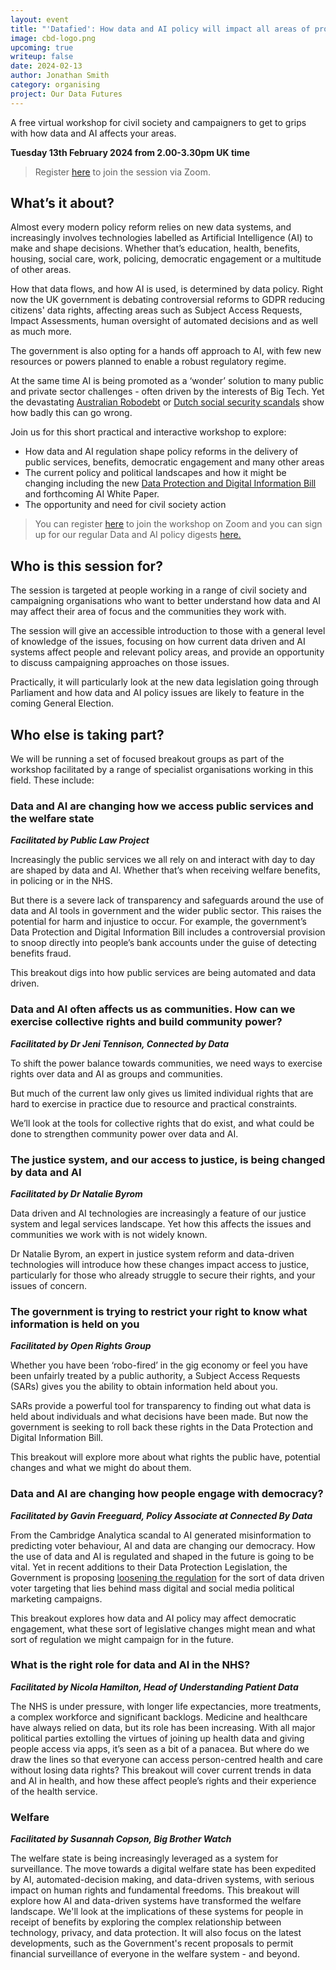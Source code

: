 ```yaml
---
layout: event
title: "'Datafied': How data and AI policy will impact all areas of progressive action, and what civil society can do about it"
image: cbd-logo.png
upcoming: true
writeup: false
date: 2024-02-13
author: Jonathan Smith
category: organising
project: Our Data Futures
---
```


A free virtual workshop for civil society and campaigners to get to grips with how data and AI affects your areas.

<!--more-->

**Tuesday 13th February 2024 from 2.00-3.30pm UK time**

> Register [here](https://us06web.zoom.us/meeting/register/tZYpcuqorTspGdGgHIoSMVgXgomliwXiuFLQ) to join the session via Zoom. 

## What’s it about?

Almost every modern policy reform relies on new data systems, and increasingly involves technologies labelled as Artificial Intelligence (AI) to make and shape decisions. Whether that’s education, health, benefits, housing, social care, work, policing, democratic engagement or a multitude of other areas.

How that data flows, and how AI is used, is determined by data policy. Right now the UK government is debating controversial reforms to GDPR reducing citizens' data rights, affecting areas such as Subject Access Requests, Impact Assessments, human oversight of automated decisions and as well as much more.

The government is also opting for a hands off approach to AI, with few new resources or powers planned to enable a robust regulatory regime.

At the same time AI is being promoted as a ‘wonder’ solution to many public and private sector challenges - often driven by the interests of Big Tech. Yet the devastating [Australian Robodebt](https://en.wikipedia.org/wiki/Robodebt_scheme) or [Dutch social security scandals](https://en.wikipedia.org/wiki/Dutch_childcare_benefits_scandal) show how badly this can go wrong.

Join us for this short practical and interactive workshop to explore:
* How data and AI regulation shape policy reforms in the delivery of public services, benefits, democratic engagement and many other areas
* The current policy and political landscapes and how it might be changing including the new [Data Protection and Digital Information Bill](https://connectedbydata.org/resources/dpdib-resources) and forthcoming AI White Paper.
* The opportunity and need for civil society action

> You can register [here](https://us06web.zoom.us/meeting/register/tZYpcuqorTspGdGgHIoSMVgXgomliwXiuFLQ) to join the workshop on Zoom and you can sign up for our regular Data and AI policy digests [here.](https://connectedbydata.us21.list-manage.com/subscribe?u=7c03d6a429375c9cc2eef194f&id=3c200de804)

## Who is this session for?
The session is targeted at people working in a range of civil society and campaigning organisations who want to better understand how data and AI may affect their area of focus and the communities they work with.

The session will give an accessible introduction to those with a general level of knowledge of the issues, focusing on how current data driven and AI systems affect people and relevant policy areas, and provide an opportunity to discuss campaigning approaches on those issues.

Practically, it will particularly look at the new data legislation going through Parliament and how data and AI policy  issues are likely to feature in the coming General Election.

## Who else is taking part?
We will  be running a set of focused breakout groups as part of the workshop facilitated by a range of specialist organisations working in this field. These include:

### Data and AI are changing how we access public services and the welfare state
**_Facilitated by Public Law Project_**

Increasingly the public services we all rely on and interact with day to day are shaped by data and AI. Whether that’s when receiving welfare benefits, in policing or in the NHS. 

But there is a severe lack of transparency and safeguards around the use of data and AI tools in government and the wider public sector. This raises the potential for harm and injustice to occur. For example, the government’s Data Protection and Digital Information Bill includes a controversial provision to snoop directly into people’s bank accounts under the guise of detecting benefits fraud. 

This breakout digs into how public services are being automated and data driven. 

### Data and AI often affects us as communities. How can we exercise collective rights and build community power?
**_Facilitated by Dr Jeni Tennison, Connected by Data_**

To shift the power balance towards communities, we need ways to exercise rights over data and AI as groups and communities.

But much of the current law only gives us limited individual rights that are hard to exercise in practice due to resource and practical constraints. 

We’ll look at the tools for collective rights that do exist, and what could be done to strengthen community power over data and AI. 

### The justice system, and our access to justice, is being changed by data and AI
**_Facilitated by Dr Natalie Byrom_**

Data driven and AI technologies are increasingly a feature of our justice system and legal services landscape. Yet how this affects the issues and communities we work with is not widely known.

Dr Natalie Byrom, an expert in justice system reform and data-driven technologies will introduce how these changes impact access to justice, particularly for those who already struggle to secure their rights, and your issues of concern.

### The government is trying to restrict your right to know what information is held on you
**_Facilitated by Open Rights Group_**

Whether you have been ‘robo-fired’ in the gig economy or feel you have been unfairly treated by a public authority, a Subject Access Requests (SARs) gives you the ability to obtain information held about you. 

SARs provide a powerful tool for transparency to finding out what data is held about individuals and what decisions have been made. But now the government is seeking to roll back these rights in the Data Protection and Digital Information Bill.

This breakout will explore more about what rights the public have, potential changes and what we might do about them.	

### Data and AI are changing how people engage with democracy?
**_Facilitated by Gavin Freeguard, Policy Associate at Connected By Data_**

From the Cambridge Analytica scandal to AI generated misinformation to predicting voter behaviour, AI and data are changing our democracy. How the use of data and AI is regulated and shaped in the future is going to be vital. Yet in recent additions to their Data Protection Legislation, the Government is proposing [loosening the regulation](https://www.ft.com/content/3ed68928-b727-48ae-91a7-993508d9398b) for the sort of data driven voter targeting that lies behind mass digital and social media political marketing campaigns. 

This breakout explores how data and AI policy may affect democratic engagement, what these sort of legislative changes might mean and what sort of regulation we might campaign for in the future.

### What is the right role for data and AI in the NHS?
**_Facilitated by Nicola Hamilton, Head of Understanding Patient Data_**

The NHS is under pressure, with longer life expectancies, more treatments, a complex workforce and significant backlogs. Medicine and healthcare have always relied on data, but its role has been increasing. With all major political parties extolling the virtues of joining up health data and giving people access via apps, it’s seen as a bit of a panacea. But where do we draw the lines so that everyone can access person-centred health and care without losing data rights? This breakout will cover current trends in data and AI in health, and how these affect people’s rights and their experience of the health service.

### Welfare
**_Facilitated by Susannah Copson, Big Brother Watch_**

The welfare state is being increasingly leveraged as a system for surveillance. The move towards a digital welfare state has been expedited by AI, automated-decision making, and data-driven systems, with serious impact on human rights and fundamental freedoms. This breakout will explore how AI and data-driven systems have transformed the welfare landscape. We'll look at the implications of these systems for people in receipt of benefits by exploring the complex relationship between technology, privacy, and data protection. It will also focus on the latest developments, such as the Government's recent proposals to permit financial surveillance of everyone in the welfare system - and beyond.